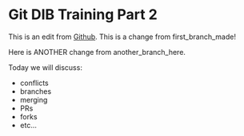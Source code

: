 # Git DIB Training Part 2

This is an edit from [Github](https://github.com/). This is a change from first_branch_made!

Here is ANOTHER change from another_branch_here.
 
Today we will discuss: 

- conflicts 
- branches
- merging
- PRs
- forks
- etc...
